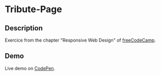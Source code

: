 # Tribute-Page
## Description
Exercice from the chapter "Responsive Web Design" of [freeCodeCamp](https://www.freecodecamp.org/learn/responsive-web-design/responsive-web-design-projects/build-a-tribute-page).

## Demo
Live demo on [CodePen](https://codepen.io/floriandauw/full/xxgQpRG).
